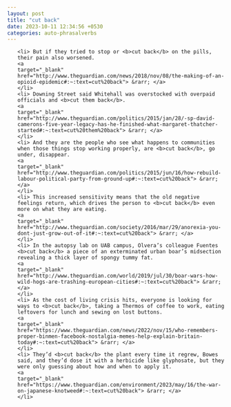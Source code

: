 ```yaml
---
layout: post
title: "cut back"
date: 2023-10-11 12:34:56 +0530
categories: auto-phrasalverbs
---
```

<ol>

    <li> But if they tried to stop or <b>cut back</b> on the pills, their pain also worsened.
    <a 
    target="_blank" 
    href="http://www.theguardian.com/news/2018/nov/08/the-making-of-an-opioid-epidemic#:~:text=cut%20back"> &rarr; </a>
    </li>
    <li> Downing Street said Whitehall was overstocked with overpaid officials and <b>cut them back</b>.
    <a 
    target="_blank" 
    href="http://www.theguardian.com/politics/2015/jan/28/-sp-david-camerons-five-year-legacy-has-he-finished-what-margaret-thatcher-started#:~:text=cut%20them%20back"> &rarr; </a>
    </li>
    <li> And they are the people who see what happens to communities when those things stop working properly, are <b>cut back</b>, go under, disappear.
    <a 
    target="_blank" 
    href="http://www.theguardian.com/politics/2015/jun/16/how-rebuild-labour-political-party-from-ground-up#:~:text=cut%20back"> &rarr; </a>
    </li>
    <li> This increased sensitivity means that the old negative feelings return, which drives the person to <b>cut back</b> even more on what they are eating.
    <a 
    target="_blank" 
    href="http://www.theguardian.com/society/2016/mar/29/anorexia-you-dont-just-grow-out-of-it#:~:text=cut%20back"> &rarr; </a>
    </li>
    <li> In the autopsy lab on UAB campus, Olvera’s colleague Fuentes <b>cut back</b> a piece of an exterminated urban boar’s midsection revealing a thick layer of spongy tummy fat.
    <a 
    target="_blank" 
    href="http://www.theguardian.com/world/2019/jul/30/boar-wars-how-wild-hogs-are-trashing-european-cities#:~:text=cut%20back"> &rarr; </a>
    </li>
    <li> As the cost of living crisis hits, everyone is looking for ways to <b>cut back</b>, taking a Thermos of coffee to work, eating leftovers for lunch and sewing on lost buttons.
    <a 
    target="_blank" 
    href="https://www.theguardian.com/news/2022/nov/15/who-remembers-proper-binmen-facebook-nostalgia-memes-help-explain-britain-today#:~:text=cut%20back"> &rarr; </a>
    </li>
    <li> They’d <b>cut back</b> the plant every time it regrew, Bowes said, and they’d dose it with a herbicide like glyphosate, but they were only guessing about how and when to apply it.
    <a 
    target="_blank" 
    href="https://www.theguardian.com/environment/2023/may/16/the-war-on-japanese-knotweed#:~:text=cut%20back"> &rarr; </a>
    </li>